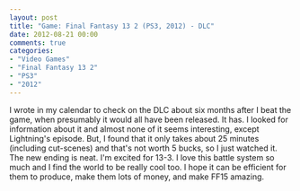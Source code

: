 ```yaml
---
layout: post
title: "Game: Final Fantasy 13 2 (PS3, 2012) - DLC"
date: 2012-08-21 00:00
comments: true
categories:
- "Video Games"
- "Final Fantasy 13 2"
- "PS3"
- "2012"
---
```


I wrote in my calendar to check on the DLC about six months after
I beat the game, when presumably it would all have been
released. It has. I looked for information about it and almost
none of it seems interesting, except Lightning's episode. But, I
found that it only takes about 25 minutes (including cut-scenes)
and that's not worth 5 bucks, so I just watched it. The new ending
is neat. I'm excited for 13-3. I love this battle system so much
and I find the world to be really cool too. I hope it can be
efficient for them to produce, make them lots of money, and make
FF15 amazing.

